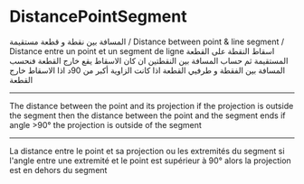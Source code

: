 # DistancePointSegment
المسافة بين نقطة و قطعة مستقيمة / Distance between point &amp; line segment / Distance entre un point et un segment de ligne
اسقاط النقطة على القطعة المستقيمة ثم حساب المسافة بين النقطتين
ان كان الاسقاط يقع خارج القطعة فنحسب المسافة بين الفقطة و طرفيي القطعة
اذا كانت الزاوية أكبر من 90د اذا الاسقاط خارج القطعة
***********************************************************************************************************************************
The distance between the point and its projection
if the projection is outside the segment then the distance between the point and the segment ends
if angle >90° the projection is outside of the segment
***********************************************************************************************************************************
La distance entre le point et sa projection ou les extremités du segment
si l'angle entre une extremité et le point est supérieur à 90° alors la projection est en dehors du segment
